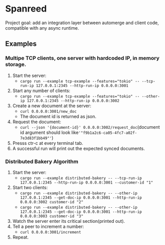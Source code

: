 # Spanreed

Project goal: add an integration layer between automerge and client code, compatible with any async runtime.

## Examples 

### Multipe TCP clients, one server with hardcoded IP, in memory storage.

1. Start the server:
   - `cargo run --example tcp-example --features="tokio" -- --tcp-run-ip 127.0.0.1:2345 --http-run-ip 0.0.0.0:3001`
2. Start any number of clients:
   - `cargo run --example tcp-example --features="tokio" -- --other-ip 127.0.0.1:2345 --http-run-ip 0.0.0.0:3002`
3. Create a new document at the server:
   - `curl 0.0.0.0:3001/new_doc`
   - The document id is returned as json.
4. Request the document:
   - `curl --json '{document-id}' 0.0.0.0:3002/request_doc`(document id argument should look like`'"f9b1a2c6-ca05-4fc7-a02f-7e3d83f1bb49"'`)
5. Presss ctr-c at every terminal tab.
6. A successful run will print out the expected synced documents. 

### Distributed Bakery Algorithm
1. Start the server:
   - `cargo run --example distributed-bakery -- --tcp-run-ip 127.0.0.1:2345 --http-run-ip 0.0.0.0:3001 --customer-id "1"`
2. Start two clients:
   - `cargo run --example distributed-bakery -- --other-ip 127.0.0.1:2345 --get-doc-ip 0.0.0.0:3001 --http-run-ip 0.0.0.0:3002 customer-id "2"`
   - `cargo run --example distributed-bakery -- --other-ip 127.0.0.1:2345 --get-doc-ip 0.0.0.0:3001 --http-run-ip 0.0.0.0:3003 customer-id "3"`
3. Watch the server enter its critical section(printed out).
4. Tell a peer to increment a number: 
   - `curl 0.0.0.0:3001/increment`
5. Repeat.